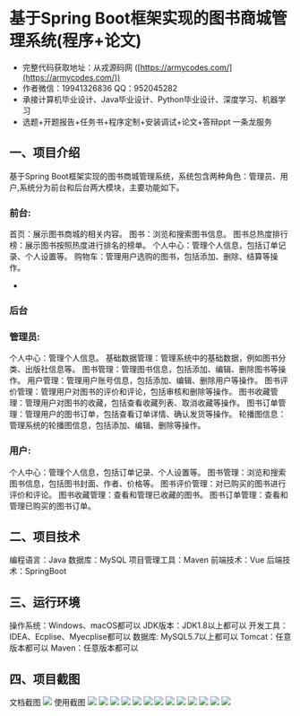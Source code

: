 基于Spring Boot框架实现的图书商城管理系统(程序+论文)
=
- 完整代码获取地址：从戎源码网 ([https://armycodes.com/](https://armycodes.com/))
- 作者微信：19941326836  QQ：952045282 
- 承接计算机毕业设计、Java毕业设计、Python毕业设计、深度学习、机器学习
- 选题+开题报告+任务书+程序定制+安装调试+论文+答辩ppt 一条龙服务

一、项目介绍
---
基于Spring Boot框架实现的图书商城管理系统，系统包含两种角色：管理员、用户,系统分为前台和后台两大模块，主要功能如下。

### 前台:
首页：展示图书商城的相关内容。
图书：浏览和搜索图书信息。
图书总热度排行榜：展示图书按照热度进行排名的榜单。
个人中心：管理个人信息，包括订单记录、个人设置等。
购物车：管理用户选购的图书，包括添加、删除、结算等操作。

- 
### 后台
### 管理员:
个人中心：管理个人信息。
基础数据管理：管理系统中的基础数据，例如图书分类、出版社信息等。
图书管理：管理图书信息，包括添加、编辑、删除图书等操作。
用户管理：管理用户账号信息，包括添加、编辑、删除用户等操作。
图书评价管理：管理用户对图书的评价和评论，包括审核和删除等操作。
图书收藏管理：管理用户对图书的收藏，包括查看收藏列表、取消收藏等操作。
图书订单管理：管理用户的图书订单，包括查看订单详情、确认发货等操作。
轮播图信息：管理系统的轮播图信息，包括添加、编辑、删除等操作。
  
### 用户:
个人中心：管理个人信息，包括订单记录、个人设置等。
图书管理：浏览和搜索图书信息，包括图书封面、作者、价格等。
图书评价管理：对已购买的图书进行评价和评论。
图书收藏管理：查看和管理已收藏的图书。
图书订单管理：查看和管理已购买的图书订单。


  
二、项目技术
---
编程语言：Java
数据库：MySQL
项目管理工具：Maven
前端技术：Vue
后端技术：SpringBoot

三、运行环境
---
操作系统：Windows、macOS都可以
JDK版本：JDK1.8以上都可以
开发工具：IDEA、Ecplise、Myecplise都可以
数据库: MySQL5.7以上都可以
Tomcat：任意版本都可以
Maven：任意版本都可以

四、项目截图
---
文档截图
![](limage/2.png)
使用截图
![](image/1.png)
![](image/2.png)
![](image/3.png)
![](image/4.png)
![](image/5.png)
![](image/6.png)
![](image/7.png)
![](image/8.png)
![](image/9.png)
![](image/10.png)
![](image/11.png)
![](image/12.png)
![](image/13.png)
